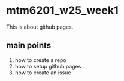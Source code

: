 # mtm6201_w25_week1
This is about github pages.
## main points
1. how to create a repo
2. how to setup github pages
3. how to create an issue